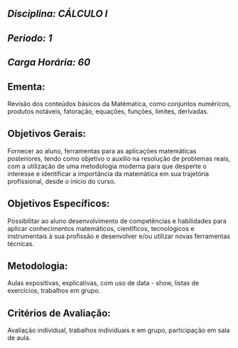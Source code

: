 ## *Disciplina: _CÁLCULO I_*
## *Periodo: _1_*
## *Carga Horária: _60_*
 
## Ementa:
Revisão dos conteúdos básicos da Matématica, como conjuntos numéricos, produtos notáveis, fatoração, equações, funções, limites, derivadas.
 
## Objetivos Gerais:
Fornecer ao aluno, ferramentas para as aplicações matemáticas posteriores, tendo como objetivo o auxílio na resolução de problemas reais, com a utilização de uma metodologia moderna para que desperte o interesse e identificar a importância da matemática em sua trajetória profissional, desde o início do curso.
 
## Objetivos Específicos:
Possibilitar ao aluno desenvolvimento de competências e habilidades para aplicar conhecimentos matemáticos, científicos, tecnológicos e instrumentais à sua profissão e desenvolver e/ou utilizar novas ferramentas técnicas.
 
## Metodologia:
Aulas expositivas, explicativas, com uso de data - show, listas de exercícios, trabalhos em grupo.
 
## Critérios de Avaliação:
Avaliação individual, trabalhos individuais e em grupo, participação em sala de aula.
